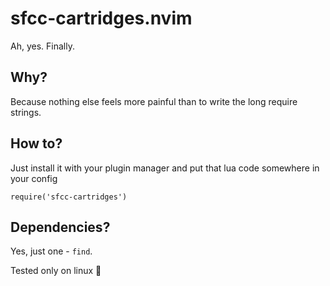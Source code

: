 # sfcc-cartridges.nvim
Ah, yes. Finally.

## Why?
Because nothing else feels more painful than to write the long require strings.

## How to?
Just install it with your plugin manager and put that lua code somewhere in your config
```
require('sfcc-cartridges')
```

## Dependencies?
Yes, just one - `find`.

Tested only on linux 🤷
